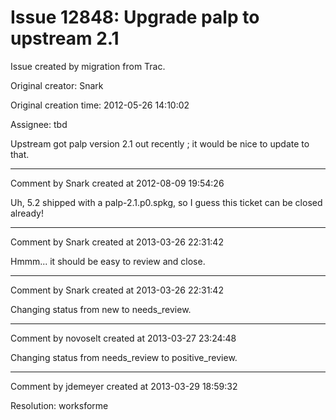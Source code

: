 # Issue 12848: Upgrade palp to upstream 2.1

Issue created by migration from Trac.

Original creator: Snark

Original creation time: 2012-05-26 14:10:02

Assignee: tbd

Upstream got palp version 2.1 out recently ; it would be nice to update to that.


---

Comment by Snark created at 2012-08-09 19:54:26

Uh, 5.2 shipped with a palp-2.1.p0.spkg, so I guess this ticket can be closed already!


---

Comment by Snark created at 2013-03-26 22:31:42

Hmmm... it should be easy to review and close.


---

Comment by Snark created at 2013-03-26 22:31:42

Changing status from new to needs_review.


---

Comment by novoselt created at 2013-03-27 23:24:48

Changing status from needs_review to positive_review.


---

Comment by jdemeyer created at 2013-03-29 18:59:32

Resolution: worksforme
